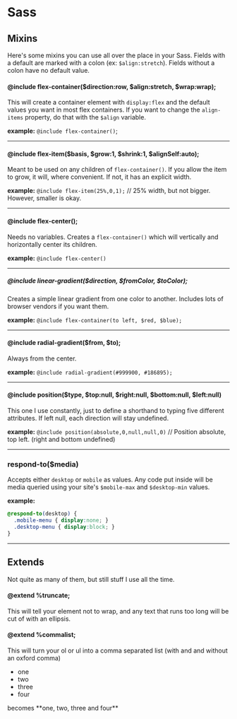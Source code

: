 # Sass

## Mixins
Here's some mixins you can use all over the place in your Sass. Fields with a default are marked with a colon (ex: `$align:stretch`). Fields without a colon have no default value.

#### @include flex-container($direction:row, $align:stretch, $wrap:wrap);
This will create a container element with `display:flex` and the default values you want in most flex containers. If you want to change the `align-items` property, do that with the `$align` variable.

**example:** `@include flex-container()`;

---

#### @include flex-item($basis, $grow:1, $shrink:1, $alignSelf:auto);
Meant to be used on any children of `flex-container()`. If you allow the item to grow, it will, where convenient. If not, it has an explicit width.

**example:** `@include flex-item(25%,0,1);` // 25% width, but not bigger. However, smaller is okay.

---

#### @include flex-center();
Needs no variables. Creates a `flex-container()` which will vertically and horizontally center its children.

**example:** `@include flex-center()`

---

##### @include linear-gradient($direction, $fromColor, $toColor);
Creates a simple linear gradient from one color to another. Includes lots of browser vendors if you want them.

**example:** `@include flex-container(to left, $red, $blue);`

---

#### @include radial-gradient($from, $to);
Always from the center.

**example:** `@include radial-gradient(#999900, #186895);`

---

#### @include position($type, $top:null, $right:null, $bottom:null, $left:null)
This one I use constantly, just to define a shorthand to typing five different attributes. If left null, each direction will stay undefined.

**example:** `@include position(absolute,0,null,null,0)` // Position absolute, top left. (right and bottom undefined)

---

### respond-to($media)
Accepts either `desktop` or `mobile` as values. Any code put inside will be media queried using your site's `$mobile-max` and `$desktop-min` values.

**example:**
```scss
@respond-to(desktop) { 
  .mobile-menu { display:none; }
  .desktop-menu { display:block; }
}
```
---

## Extends
Not quite as many of them, but still stuff I use all the time.

#### @extend %truncate;
This will tell your element not to wrap, and any text that runs too long will be cut of with an ellipsis.

#### @extend %commalist;
This will turn your ol or ul into a comma separated list (with and and without an oxford comma)
<ul><li>one</li><li>two</li><li>three</li><li>four</li></ul>
becomes **one, two, three and four**
